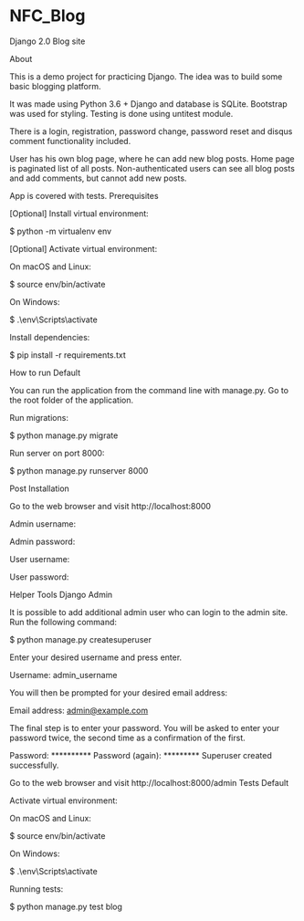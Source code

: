# NFC_Blog
Django 2.0 Blog site

About

This is a demo project for practicing Django. The idea was to build some basic blogging platform.

It was made using Python 3.6 + Django and database is SQLite. Bootstrap was used for styling. Testing is done using untitest module.

There is a login, registration, password change, password reset and disqus comment functionality included.

User has his own blog page, where he can add new blog posts. Home page is paginated list of all posts. Non-authenticated users can see all blog posts and add comments, but cannot add new posts.

App is covered with tests.
Prerequisites

[Optional] Install virtual environment:

$ python -m virtualenv env

[Optional] Activate virtual environment:

On macOS and Linux:

$ source env/bin/activate

On Windows:

$ .\env\Scripts\activate

Install dependencies:

$ pip install -r requirements.txt

How to run
Default

You can run the application from the command line with manage.py. Go to the root folder of the application.

Run migrations:

$ python manage.py migrate

Run server on port 8000:

$ python manage.py runserver 8000

Post Installation

Go to the web browser and visit http://localhost:8000

Admin username: 

Admin password: 

User username: 

User password: 

Helper Tools
Django Admin

It is possible to add additional admin user who can login to the admin site. Run the following command:

$ python manage.py createsuperuser

Enter your desired username and press enter.

Username: admin_username

You will then be prompted for your desired email address:

Email address: admin@example.com

The final step is to enter your password. You will be asked to enter your password twice, the second time as a confirmation of the first.

Password: **********
Password (again): *********
Superuser created successfully.

Go to the web browser and visit http://localhost:8000/admin
Tests
Default

Activate virtual environment:

On macOS and Linux:

$ source env/bin/activate

On Windows:

$ .\env\Scripts\activate

Running tests:

$ python manage.py test blog
